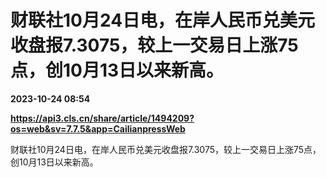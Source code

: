 # 财联社10月24日电，在岸人民币兑美元收盘报7.3075，较上一交易日上涨75点，创10月13日以来新高。

**2023-10-24 08:54**

**https://api3.cls.cn/share/article/1494209?os=web&sv=7.7.5&app=CailianpressWeb**

财联社10月24日电，在岸人民币兑美元收盘报7.3075，较上一交易日上涨75点，创10月13日以来新高。